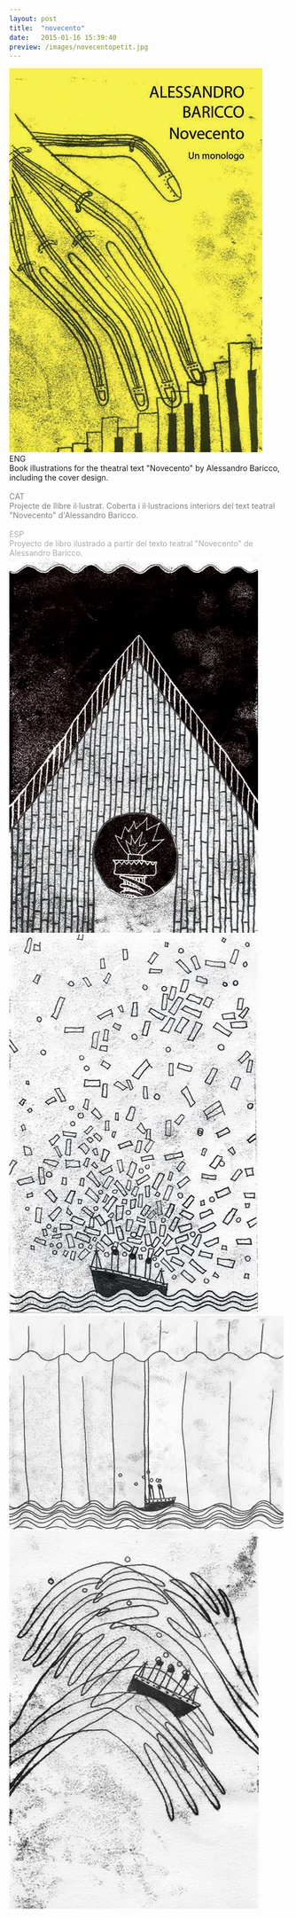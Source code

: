 ```yaml
---
layout: post
title:  "novecento"
date:   2015-01-16 15:39:40
preview: /images/novecentopetit.jpg
---
```




<div class="row">

<div class="column">
<img src="/images/novecento1.jpg" alt="drawing">
</div>

<div class="column">
ENG<br>
Book illustrations for the theatral text "Novecento" by Alessandro Baricco, including the cover design.<br><br>
<font color="#808080">
CAT<br>
Projecte de llibre il·lustrat. Coberta i il·lustracions interiors del text teatral "Novecento" d'Alessandro Baricco.</font><br><br>
<font color="#A9A9A9">
ESP<br>
Proyecto de libro ilustrado a partir del texto teatral "Novecento" de Alessandro Baricco. </font><br>
</div>
</div>



<div class="row">
  <div class="column">
 <img src="/images/novecento2.jpg" alt="drawing">
  </div>

  <div class="column">
 <img src="/images/novecento4.jpg" alt="drawing">
  </div>
  </div>

  <div class="row">


   <div class="column-60">
    <img src="/images/novecento3.jpg" alt="drawing">
</div>

  <div class="column-30"> <img src="/images/novecento5.jpg" alt="drawing" width="450px">
    </div>
      </div>

